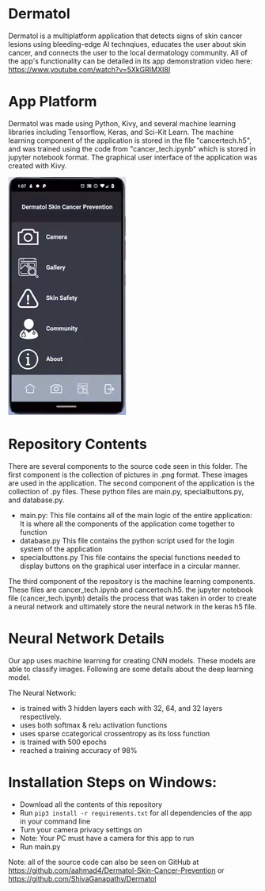 # Dermatol
Dermatol is a multiplatform application that detects signs of skin cancer lesions using bleeding-edge AI technqiues, educates the user about skin cancer, and connects the user to the local dermatology community. All of the app's functionality can be detailed in  its app demonstration video here: https://www.youtube.com/watch?v=5XkGRIMXI8I

# App Platform
Dermatol was made using Python, Kivy, and several machine learning libraries including Tensorflow, Keras, and Sci-Kit Learn. The machine learning component of the application is stored in the file "cancertech.h5", and was trained using the code from "cancer_tech.ipynb" which is stored in jupyter notebook format. The graphical user interface of the application was created with Kivy.

![](screenshot.png)

# Repository Contents
There are several components to the source code seen in this folder. The first component is the collection of pictures in .png format. These images are used in the application. The second component of the application is the collection of .py files. These python files are main.py, specialbuttons.py, and database.py.
  * main.py:
    This file contains all of the main logic of the entire application: It is where all the components of the application come     together to function
  * database.py
    This file contains the python script used for the login system of the application
  * specialbuttons.py
    This file contains the special functions needed to display buttons on the graphical user interface in a circular manner.
  
The third component of the repository is the machine learning components. These files are cancer_tech.ipynb and cancertech.h5. the jupyter notebook file (cancer_tech.ipynb) details the process that was taken in order to create a neural network and ultimately store the neural network in the keras h5 file. 

# Neural Network Details
 Our app uses machine learning for creating CNN models. These models are able to classify images. Following are some details about the deep learning model.
 
 The Neural Network:
 * is trained with 3 hidden layers each with 32, 64, and 32 layers respectively.
 * uses both softmax & relu activation functions
 * uses sparse ccategorical crossentropy as its loss function
 * is trained with 500 epochs
 * reached a training accuracy of 98%
 
 
 # Installation Steps on Windows:
 * Download all the contents of this repository
 * Run ```pip3 install -r requirements.txt``` for all dependencies of the app in your command line
 * Turn your camera privacy settings on
 * Note: Your PC must have a camera for this app to run
 * Run main.py
 
 


Note: all of the source code can also be seen on GitHub at https://github.com/aahmad4/Dermatol-Skin-Cancer-Prevention or https://github.com/ShivaGanapathy/Dermatol 


